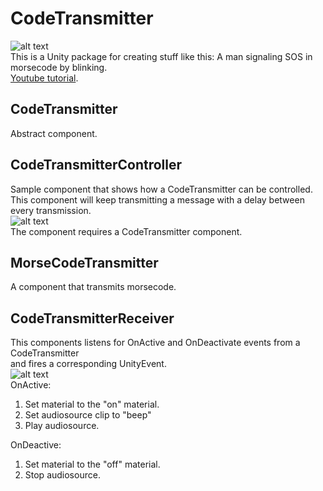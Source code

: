 # CodeTransmitter
![alt text](https://i.imgur.com/PqU9sRA.gif)  
This is a Unity package for creating stuff like this:  A man signaling SOS in morsecode by blinking.   
[Youtube tutorial](https://www.youtube.com/watch?v=jNKmjBUZNT4).

## CodeTransmitter
Abstract component.

## CodeTransmitterController  
Sample component that shows how a CodeTransmitter can be controlled.  
This component will keep transmitting a message with a delay between every transmission.  
![alt text](https://i.imgur.com/1JZCD3K.png)  
The component requires a CodeTransmitter component.  

## MorseCodeTransmitter  
A component that transmits morsecode.  

## CodeTransmitterReceiver
This components listens for OnActive and OnDeactivate events from a CodeTransmitter  
and fires a corresponding UnityEvent.  
![alt text](https://i.imgur.com/iBwT15F.png)  
OnActive:  
1. Set material to the "on" material.
2. Set audiosource clip to "beep"
3. Play audiosource.

OnDeactive:  
1. Set material to the "off" material.
2. Stop audiosource.
